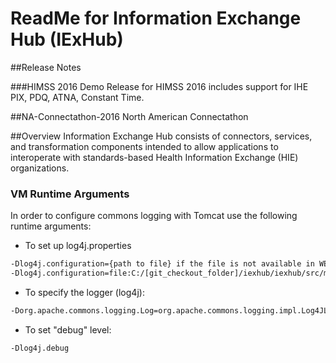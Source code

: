# ReadMe for Information Exchange Hub (IExHub)



##Release Notes

###HIMSS 2016 Demo
 Release for HIMSS 2016 includes support for IHE PIX, PDQ, ATNA, Constant Time.
 
##NA-Connectathon-2016 
North American Connectathon

##Overview
Information Exchange Hub consists of connectors, services, and transformation components intended to allow applications to interoperate with standards-based Health Information Exchange (HIE) organizations.

### VM Runtime Arguments

In order to configure commons logging with Tomcat use the following runtime arguments:

- To set up log4j.properties
```sh
-Dlog4j.configuration={path to file} if the file is not available in WEB-INF/classes
-Dlog4j.configuration=file:C:/[git_checkout_folder]/iexhub/iexhub/src/main/esourceslog4j.properties if the properties file is elsewhere on the filesystem
```
- To specify the logger (log4j):
```sh
-Dorg.apache.commons.logging.Log=org.apache.commons.logging.impl.Log4JLogger 
```
- To set "debug" level: 
```sh
-Dlog4j.debug
```
